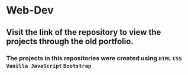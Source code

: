 # Web-Dev

## Visit the link of the repository to view the projects through the old portfolio.

### The projects in this repositories were created using `HTML` `CSS` `Vanilla JavaScript` `Bootstrap`
